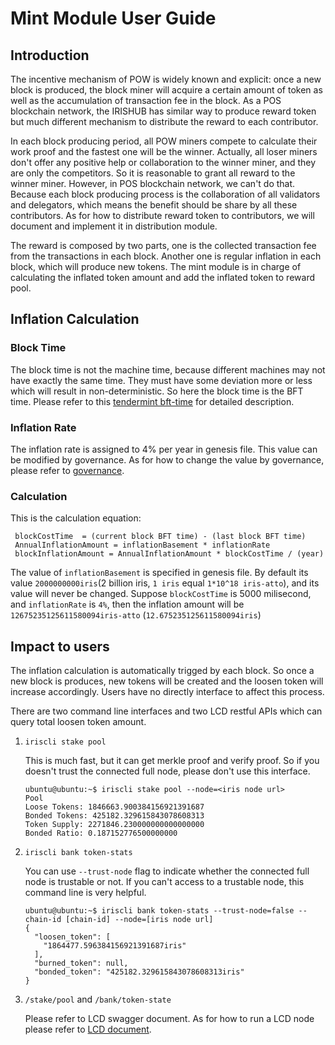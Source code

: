 # Mint Module User Guide

## Introduction

The incentive mechanism of POW is widely known and explicit: once a new block is produced, the block miner will acquire a certain amount of token as well as the accumulation of transaction fee in the block. As a POS blockchain network, the IRISHUB has similar way to produce reward token but much different mechanism to distribute the reward to each contributor.

In each block producing period, all POW miners compete to calculate their work proof and the fastest one will be the winner. Actually, all loser miners don't offer any positive help or collaboration to the winner miner, and they are only the competitors. So it is reasonable to grant all reward to the winner miner. However, in POS blockchain network, we can't do that. Because each block producing process is the collaboration of all validators and delegators, which means the benefit should be share by all these contributors. As for how to distribute reward token to contributors, we will document and implement it in distribution module.

The reward is composed by two parts, one is the collected transaction fee from the transactions in each block. Another one is regular inflation in each block, which will produce new tokens. The mint module is in charge of calculating the inflated token amount and add the inflated token to reward pool.

## Inflation Calculation

### Block Time

The block time is not the machine time, because different machines may not have exactly the same time. They must have some deviation more or less which will result in non-deterministic. So here the block time is the BFT time. Please refer to this [tendermint bft-time](https://github.com/tendermint/tendermint/blob/master/docs/spec/consensus/bft-time.md) for detailed description.

### Inflation Rate

The inflation rate is assigned to 4% per year in genesis file. This value can be modified by governance. As for how to change the value by governance, please refer to [governance](governance.md).

### Calculation

This is the calculation equation:
```
 blockCostTime  = (current block BFT time) - (last block BFT time)
 AnnualInflationAmount = inflationBasement * inflationRate
 blockInflationAmount = AnnualInflationAmount * blockCostTime / (year)
```
The value of `inflationBasement` is specified in genesis file. By default its value `2000000000iris`(2 billion iris, `1 iris` equal `1*10^18 iris-atto`), and its value will never be changed.
Suppose `blockCostTime` is 5000 milisecond, and `inflationRate` is `4%`, then the inflation amount will be `12675235125611580094iris-atto` (`12.675235125611580094iris`)

## Impact to users

The inflation calculation is automatically trigged by each block. So once a new block is produces, new tokens will be created and the loosen token will increase accordingly. Users have no directly interface to affect this process. 

There are two command line interfaces and two LCD restful APIs which can query total loosen token amount.

1. `iriscli stake pool`

    This is much fast, but it can get merkle proof and verify proof. So if you doesn't trust the connected full node, please don't use this interface.
    ```
    ubuntu@ubuntu:~$ iriscli stake pool --node=<iris node url>
    Pool
    Loose Tokens: 1846663.900384156921391687
    Bonded Tokens: 425182.329615843078608313
    Token Supply: 2271846.230000000000000000
    Bonded Ratio: 0.187152776500000000
    ```

2. `iriscli bank token-stats`
    
    You can use `--trust-node` flag to indicate whether the connected full node is trustable or not. If you can't access to a trustable node, this command line is very helpful.
    ```
    ubuntu@ubuntu:~$ iriscli bank token-stats --trust-node=false --chain-id [chain-id] --node=[iris node url]
    {
      "loosen_token": [
        "1864477.596384156921391687iris"
      ],
      "burned_token": null,
      "bonded_token": "425182.329615843078608313iris"
    }
    ```
    
3. `/stake/pool` and `/bank/token-state`

    Please refer to LCD swagger document. As for how to run a LCD node please refer to [LCD document](../light-client/README.md).
